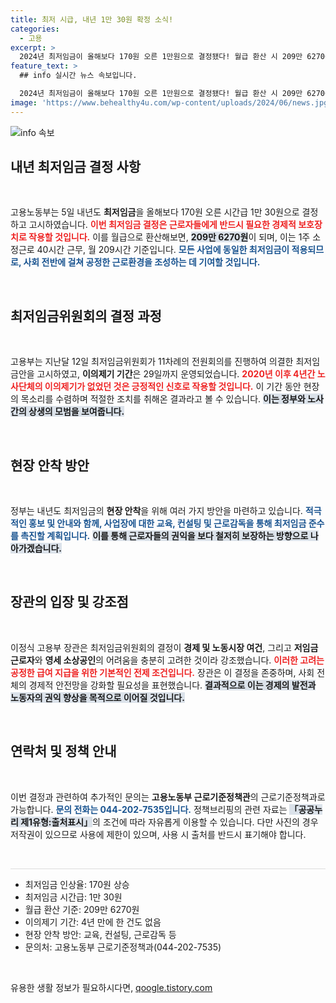```yaml
---
title: 최저 시급, 내년 1만 30원 확정 소식!
categories:
  - 고용
excerpt: >
  2024년 최저임금이 올해보다 170원 오른 1만원으로 결정됐다! 월급 환산 시 209만 6270원이 되며, 모든 사업장에 동일 적용. 정부는 최저임금 준수를 위한 교육과 감독을 강화할 예정이다. 클릭해 자세한 내용 확인해보세요!
feature_text: >
  ## info 실시간 뉴스 속보입니다.

  2024년 최저임금이 올해보다 170원 오른 1만원으로 결정됐다! 월급 환산 시 209만 6270원이 되며, 모든 사업장에 동일 적용. 정부는 최저임금 준수를 위한 교육과 감독을 강화할 예정이다. 클릭해 자세한 내용 확인해보세요!
image: 'https://www.behealthy4u.com/wp-content/uploads/2024/06/news.jpg'
---
```


<p><img src="https://www.behealthy4u.com/wp-content/uploads/2024/06/news.jpg" alt="info 속보" /></p>

<h2 data-ke-size="size26">내년 최저임금 결정 사항</h2>  

<p data-ke-size="size16">&nbsp;</p>  

<p>고용노동부는 5일 내년도 <b>최저임금</b>을 올해보다 170원 오른 시간급 1만 30원으로 결정하고 고시하였습니다. <b><span style="color: #ee2323;">이번 최저임금 결정은 근로자들에게 반드시 필요한 경제적 보호장치로 작용할 것입니다.</span></b> 이를 월급으로 환산해보면, <b><span style="background-color: #21538527;">209만 6270원</span></b>이 되며, 이는 1주 소정근로 40시간 근무, 월 209시간 기준입니다. <b><span style="color: #1a5490;">모든 사업에 동일한 최저임금이 적용되므로, 사회 전반에 걸쳐 공정한 근로환경을 조성하는 데 기여할 것입니다.</span></b>  </p>

<p data-ke-size="size16">&nbsp;</p>  

<h2 data-ke-size="size26">최저임금위원회의 결정 과정</h2>  

<p data-ke-size="size16">&nbsp;</p>  

<p>고용부는 지난달 12일 최저임금위원회가 11차례의 전원회의를 진행하여 의결한 최저임금안을 고시하였고, <b>이의제기 기간</b>은 29일까지 운영되었습니다. <b><span style="color: #ee2323;">2020년 이후 4년간 노사단체의 이의제기가 없었던 것은 긍정적인 신호로 작용할 것입니다.</span></b> 이 기간 동안 현장의 목소리를 수렴하며 적절한 조치를 취해온 결과라고 볼 수 있습니다. <b><span style="background-color: #21538527;">이는 정부와 노사 간의 상생의 모범을 보여줍니다.</span></b>  </p>

<p data-ke-size="size16">&nbsp;</p>  

<h2 data-ke-size="size26">현장 안착 방안</h2>  

<p data-ke-size="size16">&nbsp;</p>  

<p>정부는 내년도 최저임금의 <b>현장 안착</b>을 위해 여러 가지 방안을 마련하고 있습니다. <b><span style="color: #1a5490;">적극적인 홍보 및 안내와 함께, 사업장에 대한 교육, 컨설팅 및 근로감독을 통해 최저임금 준수를 촉진할 계획입니다.</span></b> <b><span style="background-color: #21538527;">이를 통해 근로자들의 권익을 보다 철저히 보장하는 방향으로 나아가겠습니다.</span></b> </p>

<p data-ke-size="size16">&nbsp;</p>  

<h2 data-ke-size="size26">장관의 입장 및 강조점</h2>  

<p data-ke-size="size16">&nbsp;</p>  

<p>이정식 고용부 장관은 최저임금위원회의 결정이 <b>경제 및 노동시장 여건</b>, 그리고 <b>저임금 근로자</b>와 <b>영세 소상공인</b>의 어려움을 충분히 고려한 것이라 강조했습니다. <b><span style="color: #ee2323;">이러한 고려는 공정한 급여 지급을 위한 기본적인 전제 조건입니다.</span></b> 장관은 이 결정을 존중하며, 사회 전체의 경제적 안전망을 강화할 필요성을 표현했습니다. <b><span style="background-color: #21538527;">결과적으로 이는 경제의 발전과 노동자의 권익 향상을 목적으로 이어질 것입니다.</span></b>  </p>

<p data-ke-size="size16">&nbsp;</p>  

<h2 data-ke-size="size26">연락처 및 정책 안내</h2>  

<p data-ke-size="size16">&nbsp;</p>  

<p>이번 결정과 관련하여 추가적인 문의는 <b>고용노동부 근로기준정책관</b>의 근로기준정책과로 가능합니다. <b><span style="color: #1a5490;">문의 전화는 044-202-7535입니다.</span></b> 정책브리핑의 관련 자료는 <b><span style="background-color: #21538527;">「공공누리 제1유형:출처표시」</span></b>의 조건에 따라 자유롭게 이용할 수 있습니다. 다만 사진의 경우 저작권이 있으므로 사용에 제한이 있으며, 사용 시 출처를 반드시 표기해야 합니다.  </p>

<p data-ke-size="size16">&nbsp;</p>  

<hr style="height:1px;background-color:#ddd; border:none;" />  

<ul>  
<li>최저임금 인상율: 170원 상승</li>  
<li>최저임금 시간급: 1만 30원</li>  
<li>월급 환산 기준: 209만 6270원</li>  
<li>이의제기 기간: 4년 만에 한 건도 없음</li>  
<li>현장 안착 방안: 교육, 컨설팅, 근로감독 등</li>  
<li>문의처: 고용노동부 근로기준정책과(044-202-7535)</li>  
</ul>  

<p data-ke-size="size16">&nbsp;</p>  
유용한 생활 정보가 필요하시다면, <a href="https://qoogle.tistory.com" rel="dofollow">qoogle.tistory.com</a>


